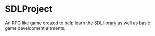 # SDLProject
An RPG like game created to help learn the SDL library as well as basic game development elements.
